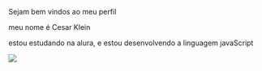 Sejam bem vindos ao meu perfil

meu nome é Cesar Klein

estou estudando na alura, e estou desenvolvendo a linguagem javaScript

![](https://media1.tenor.com/m/5TkEsKdp_qQAAAAC/hasbulla-hasbulla-magomedov.gif)
